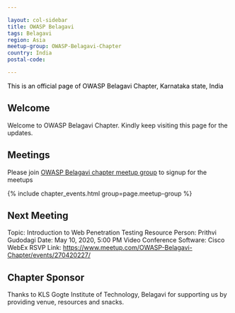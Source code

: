 ```yaml
---

layout: col-sidebar
title: OWASP Belagavi
tags: Belagavi
region: Asia
meetup-group: OWASP-Belagavi-Chapter
country: India
postal-code: 

---
```


<div style='color:black;'>

This is an official page of OWASP Belagavi Chapter, Karnataka state, India 

</div>

## Welcome
Welcome to OWASP Belagavi Chapter. Kindly keep visiting this page for the updates.

## Meetings
Please join [OWASP Belagavi chapter meetup group](https://www.meetup.com/OWASP-Belagavi-Chapter/) to signup for the meetups

{% include chapter_events.html group=page.meetup-group %} 

## Next Meeting

Topic: Introduction to Web Penetration Testing
Resource Person: Prithvi Gudodagi
Date: May 10, 2020, 5:00 PM
Video Conference Software: Cisco WebEx
RSVP Link: https://www.meetup.com/OWASP-Belagavi-Chapter/events/270420227/

## Chapter Sponsor
Thanks to KLS Gogte Institute of Technology, Belagavi for supporting us by providing venue, resources and snacks.   

